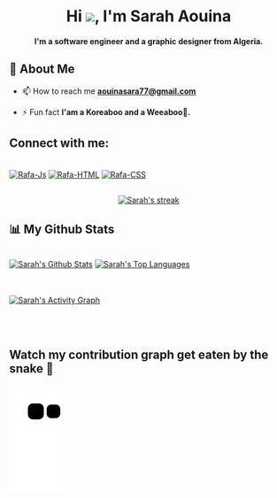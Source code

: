 

<h1 align="center">Hi <img src="https://raw.githubusercontent.com/MartinHeinz/MartinHeinz/master/wave.gif" width="30px">, I'm Sarah Aouina</h1>
<h4 align="center">I'm a software engineer and a graphic designer from Algeria.</h4>

 ##
 ## 🙋 About Me

- 📫 How to reach me **aouinasara77@gmail.com**

- ⚡ Fun fact **I'am a Koreaboo and a Weeaboo💙.**
 
  
  

  
  
## Connect with me:
 <div style="display: inline_block">
    <br>
  <a href="https://www.instagram.com/sarah_design_a" target="_blank"><img align="center" alt="Rafa-Js" height="30" width="30"  src="https://raw.githubusercontent.com/mishmanners/MishManners/master/socials/instagram.png"></a>
  <a href="https://www.behance.net/srh6" target="_blank"><img align="center" alt="Rafa-HTML" height="30" width="30" src="https://cdn.jsdelivr.net/gh/devicons/devicon/icons/behance/behance-original.svg"></a>
  <a href="https://www.linkedin.com/in/sara-aouina-89b841204/" target="_blank"><img align="center" alt="Rafa-CSS" height="30" width="30" src="https://cdn.jsdelivr.net/gh/devicons/devicon/icons/linkedin/linkedin-original.svg"></a>
</div>
  
   ##
 <p align="center">
    <a href="https://github.com/sarahaoui/github-readme-streak-stats">
        <img title="🔥 Get streak stats for your profile at git.io/streak-stats" alt="Sarah's streak" src="https://github-readme-streak-stats.herokuapp.com/?user=sarahaoui&theme=black-ice&hide_border=true&stroke=0000&background=0D1117"/>
    </a>
</p>

## 📊 My Github Stats

  <br/>
    <a href="https://github.com/sarahaoui/github-readme-stats"><img alt="Sarah's Github Stats" src="https://github-readme-stats.vercel.app/api?username=sarahaoui&show_icons=true&count_private=true&theme=react&hide_border=true&bg_color=0D1117" /></a>
  <a href="https://github.com/sarahaoui/github-readme-stats"><img alt="Sarah's Top Languages" src="https://github-readme-stats.vercel.app/api/top-langs/?username=sarahaoui&langs_count=8&count_private=true&layout=compact&theme=react&hide_border=true&bg_color=0D1117" /></a>
  <br/>



<br/>
<br/>

<a href="https://github.com/sarahaoui/github-readme-activity-graph"><img alt="Sarah's Activity Graph" src="https://activity-graph.herokuapp.com/graph?username=sarahaoui&bg_color=0D1117&color=5BCDEC&line=5BCDEC&point=FFFFFF&hide_border=true" /></a>

<br/>
<br/>

## Watch my contribution graph get eaten by the snake 🐍

![snake gif](https://github.com/sarahaoui/sarahaoui/blob/output/github-contribution-grid-snake.svg)

  
 



